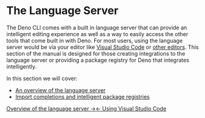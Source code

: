 # The Language Server

The Deno CLI comes with a built in language server that can provide an
intelligent editing experience as well as a way to easily access the other tools
that come built in with Deno. For most users, using the language server would be
via your editor like [Visual Studio Code](./vscode_deno.md) or
[other editors](./getting_started/setup_your_environment.md). This section of
the manual is designed for those creating integrations to the language server or
providing a package registry for Deno that integrates intelligently.

In this section we will cover:

- [An overview of the language server](./language_server/overview.md)
- [Import completions and intelligent package registries](./language_server/imports.md)


[Overview of the language server →](./language_server/overview.md)[← Using Visual Studio Code](./vscode_deno.md)